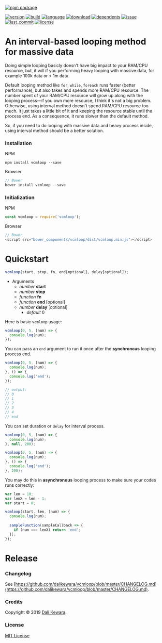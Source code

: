 [![npm package](https://nodei.co/npm/vcmloop.png?downloads=true&downloadRank=true&stars=true)](https://nodei.co/npm/vcmloop/)

[![version](https://img.shields.io/npm/v/vcmloop.svg?style=flat)](https://img.shields.io/npm/v/vcmloop.svg?style=flat)
[![build](https://img.shields.io/circleci/project/github/dalikewara/vcmloop.svg?style=flat)](https://img.shields.io/circleci/project/github/dalikewara/vcmloop.svg?style=flat)
[![language](https://img.shields.io/github/languages/top/dalikewara/vcmloop.svg?style=flat)](https://img.shields.io/github/languages/top/dalikewara/vcmloop.svg?style=flat)
[![download](https://img.shields.io/npm/dt/vcmloop.svg?style=flat)](https://img.shields.io/npm/dt/vcmloop.svg?style=flat)
[![dependents](https://img.shields.io/librariesio/dependents/npm/vcmloop.svg?style=flat)](https://img.shields.io/librariesio/dependents/npm/vcmloop.svg?style=flat)
[![issue](https://img.shields.io/github/issues/dalikewara/vcmloop.svg?style=flat)](https://img.shields.io/github/issues/dalikewara/vcmloop.svg?style=flat)
[![last_commit](https://img.shields.io/github/last-commit/dalikewara/vcmloop.svg?style=flat)](https://img.shields.io/github/last-commit/dalikewara/vcmloop.svg?style=flat)
[![license](https://img.shields.io/npm/l/vcmloop.svg?style=flat)](https://img.shields.io/npm/l/vcmloop.svg?style=flat)

# An interval-based looping method for massive data
Doing simple looping basicly doesn't have big impact to your RAM/CPU resource, but, it will if you performing heavy looping with massive data, for example 100k data or > 1m data.

Default looping method like `for`, `while`, `foreach` runs faster (better performance), but also takes and spends more RAM/CPU resource. The number spent of your RAM/CPU resource will grow up along with the looping process&mdash;if you own more resource, I think it's not a big problem. Otherwise, using interval method doesn't spend RAM/CPU resource too much. It just takes a little bit of it and keeping the resource stable until the process end. As a consequence, it runs slower than the default method.

So, if you need to do looping with massive data and heavy process inside, using interval method should be a better solution.

### Installation
NPM

```console
npm install vcmloop --save
```

Browser

```js
// Bower
bower install vcmloop --save
```

### Initialization
NPM

```js
const vcmloop = require('vcmloop');
```

Browser

```js
// Bower
<script src="bower_components/vcmloop/dist/vcmloop.min.js"></script>
```

# Quickstart

```js
vcmloop(start, stop, fn, end[optional], delay[optional]);
```

- Arguments
  - *number* **start**
  - *number* **stop**
  - *function* **fn**
  - *function* **end** [optional]
  - *number* **delay** [optional]
    - *default* 0

Here is basic `vcmloop` usage:

```js
vcmloop(0, 5, (num) => {
  console.log(num);
});
```

You can pass an `end` argument to run it once after the **synchronous** looping process end.

```js
vcmloop(0, 5, (num) => {
  console.log(num);
}, () => {
  console.log('end');
});

// output:
// 0
// 1
// 2
// 3
// 4
// end
```

You can set duration or `delay` for interval process.

```js
vcmloop(0, 5, (num) => {
  console.log(num);
}, null, 200);
```

```js
vcmloop(0, 5, (num) => {
  console.log(num);
}, () => {
  console.log('end');
}, 200);
```

You may do this in **asynchronous** looping process to make sure your codes runs correctly:

```js
var len = 10;
var lenX = len - 1;
var start = 0;

vcmloop(start, len, (num) => {
  console.log(num);
  
  sampleFunction(sampleCallback => {
    if (num === lenX) return 'end';
  });
});
```

# Release

### Changelog
See [https://github.com/dalikewara/vcmloop/blob/master/CHANGELOG.md](https://github.com/dalikewara/vcmloop/blob/master/CHANGELOG.md).

### Credits
Copyright &copy; 2019 [Dali Kewara](https://www.dalikewara.com).

### License
[MIT License](https://github.com/dalikewara/vcmloop/blob/master/LICENSE)